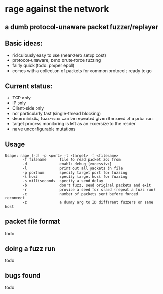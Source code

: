 rage against the network
========================

a dumb protocol-unaware packet fuzzer/replayer
----------------------------------------------

## Basic ideas:
* ridiculously easy to use (near-zero setup cost)
* protocol-unaware; blind brute-force fuzzing
* fairly quick (todo: proper epoll)
* comes with a collection of packets for common protocols ready to go

## Current status:
* TCP only
* IP only
* Client-side only
* not particularly fast (single-thread blocking)
* deterministic; fuzz-runs can be repeated given the seed of a prior run
* target process monitoring is left as an excersize to the reader
* naive unconfigurable mutations

## Usage
```
Usage: rage [-d] -p <port> -t <target> -f <filename>
        -f filename      file to read packet zoo from
        -d               enable debug [excessive]
        -l               print out all packets in file
        -p portnum       specify target port for fuzzing
        -t host          specify target host for fuzzing
        -s milliseconds  specify a send delay 
        -b               don't fuzz, send original packets and exit 
        -r               provide a seed for srand (repeat a fuzz run)
        -c               number of packets sent before forced reconnect
        -z               a dummy arg to ID different fuzzers on same host

```
## packet file format
todo

## doing a fuzz run
todo

## bugs found
todo
